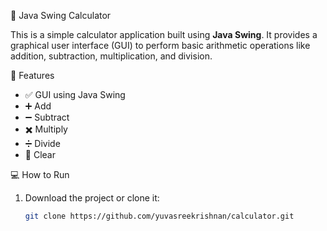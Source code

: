  🔢 Java Swing Calculator

This is a simple calculator application built using **Java Swing**. It provides a graphical user interface (GUI) to perform basic arithmetic operations like addition, subtraction, multiplication, and division.

🧠 Features

- ✅ GUI using Java Swing
- ➕ Add
- ➖ Subtract
- ✖️ Multiply
- ➗ Divide
- 🧼 Clear

 💻 How to Run

1. Download the project or clone it:
   ```bash
   git clone https://github.com/yuvasreekrishnan/calculator.git
